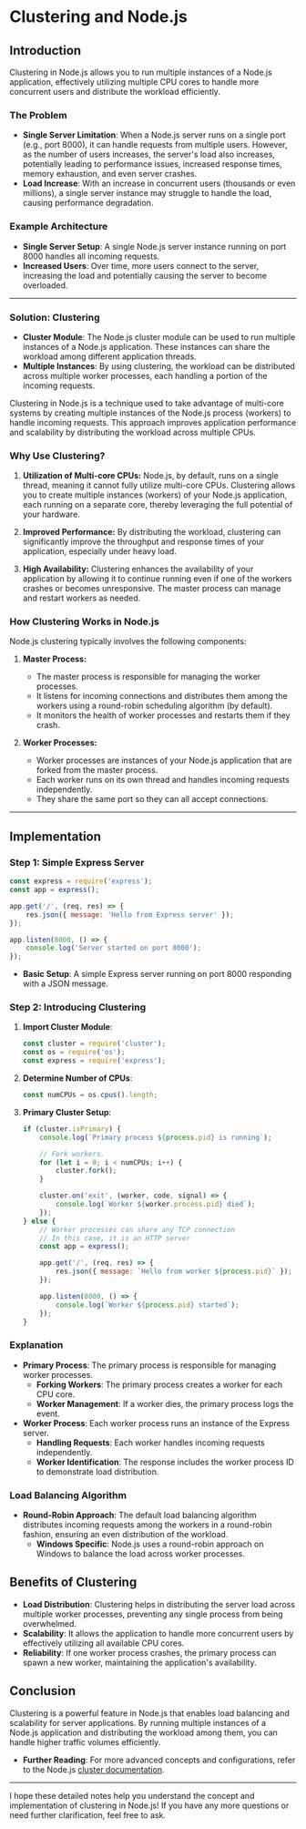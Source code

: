 
# Clustering and Node.js

## Introduction
Clustering in Node.js allows you to run multiple instances of a Node.js application, effectively utilizing multiple CPU cores to handle more concurrent users and distribute the workload efficiently.

### The Problem
- **Single Server Limitation**: When a Node.js server runs on a single port (e.g., port 8000), it can handle requests from multiple users. However, as the number of users increases, the server's load also increases, potentially leading to performance issues, increased response times, memory exhaustion, and even server crashes.
- **Load Increase**: With an increase in concurrent users (thousands or even millions), a single server instance may struggle to handle the load, causing performance degradation.

### Example Architecture
- **Single Server Setup**: A single Node.js server instance running on port 8000 handles all incoming requests.
- **Increased Users**: Over time, more users connect to the server, increasing the load and potentially causing the server to become overloaded.

---

### Solution: Clustering
- **Cluster Module**: The Node.js cluster module can be used to run multiple instances of a Node.js application. These instances can share the workload among different application threads.
- **Multiple Instances**: By using clustering, the workload can be distributed across multiple worker processes, each handling a portion of the incoming requests.

Clustering in Node.js is a technique used to take advantage of multi-core systems by creating multiple instances of the Node.js process (workers) to handle incoming requests. This approach improves application performance and scalability by distributing the workload across multiple CPUs.

### Why Use Clustering?

1. **Utilization of Multi-core CPUs:** Node.js, by default, runs on a single thread, meaning it cannot fully utilize multi-core CPUs. Clustering allows you to create multiple instances (workers) of your Node.js application, each running on a separate core, thereby leveraging the full potential of your hardware.

2. **Improved Performance:** By distributing the workload, clustering can significantly improve the throughput and response times of your application, especially under heavy load.

3. **High Availability:** Clustering enhances the availability of your application by allowing it to continue running even if one of the workers crashes or becomes unresponsive. The master process can manage and restart workers as needed.

### How Clustering Works in Node.js

Node.js clustering typically involves the following components:

1. **Master Process:**
   - The master process is responsible for managing the worker processes.
   - It listens for incoming connections and distributes them among the workers using a round-robin scheduling algorithm (by default).
   - It monitors the health of worker processes and restarts them if they crash.

2. **Worker Processes:**
   - Worker processes are instances of your Node.js application that are forked from the master process.
   - Each worker runs on its own thread and handles incoming requests independently.
   - They share the same port so they can all accept connections.

---

## Implementation

### Step 1: Simple Express Server
```javascript
const express = require('express');
const app = express();

app.get('/', (req, res) => {
    res.json({ message: 'Hello from Express server' });
});

app.listen(8000, () => {
    console.log('Server started on port 8000');
});
```
- **Basic Setup**: A simple Express server running on port 8000 responding with a JSON message.

### Step 2: Introducing Clustering
1. **Import Cluster Module**:
    ```javascript
    const cluster = require('cluster');
    const os = require('os');
    const express = require('express');
    ```
2. **Determine Number of CPUs**:
    ```javascript
    const numCPUs = os.cpus().length;
    ```

3. **Primary Cluster Setup**:
    ```javascript
    if (cluster.isPrimary) {
        console.log(`Primary process ${process.pid} is running`);

        // Fork workers.
        for (let i = 0; i < numCPUs; i++) {
            cluster.fork();
        }

        cluster.on('exit', (worker, code, signal) => {
            console.log(`Worker ${worker.process.pid} died`);
        });
    } else {
        // Worker processes can share any TCP connection
        // In this case, it is an HTTP server
        const app = express();

        app.get('/', (req, res) => {
            res.json({ message: `Hello from worker ${process.pid}` });
        });

        app.listen(8000, () => {
            console.log(`Worker ${process.pid} started`);
        });
    }
    ```

### Explanation
- **Primary Process**: The primary process is responsible for managing worker processes.
  - **Forking Workers**: The primary process creates a worker for each CPU core.
  - **Worker Management**: If a worker dies, the primary process logs the event.
- **Worker Process**: Each worker process runs an instance of the Express server.
  - **Handling Requests**: Each worker handles incoming requests independently.
  - **Worker Identification**: The response includes the worker process ID to demonstrate load distribution.

### Load Balancing Algorithm
- **Round-Robin Approach**: The default load balancing algorithm distributes incoming requests among the workers in a round-robin fashion, ensuring an even distribution of the workload.
  - **Windows Specific**: Node.js uses a round-robin approach on Windows to balance the load across worker processes.

## Benefits of Clustering
- **Load Distribution**: Clustering helps in distributing the server load across multiple worker processes, preventing any single process from being overwhelmed.
- **Scalability**: It allows the application to handle more concurrent users by effectively utilizing all available CPU cores.
- **Reliability**: If one worker process crashes, the primary process can spawn a new worker, maintaining the application's availability.

## Conclusion
Clustering is a powerful feature in Node.js that enables load balancing and scalability for server applications. By running multiple instances of a Node.js application and distributing the workload among them, you can handle higher traffic volumes efficiently.

- **Further Reading**: For more advanced concepts and configurations, refer to the Node.js [cluster documentation](https://nodejs.org/api/cluster.html).

---

I hope these detailed notes help you understand the concept and implementation of clustering in Node.js! If you have any more questions or need further clarification, feel free to ask.
